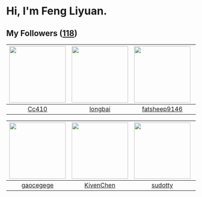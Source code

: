 # Hi, I'm Feng Liyuan.

## My Followers ([118](https://github.com/SunRunAway?tab=followers))

| <img src="https://avatars.githubusercontent.com/u/37112567?v=4" width="150" height="150" /> | <img src="https://avatars.githubusercontent.com/u/1204301?v=4" width="150" height="150" /> | <img src="https://avatars.githubusercontent.com/u/11855957?v=4" width="150" height="150" /> | <img src="https://avatars.githubusercontent.com/u/1814146?v=4" width="150" height="150" /> |
| :-----------------------------------------------------------------------------------------: | :----------------------------------------------------------------------------------------: | :-----------------------------------------------------------------------------------------: | :----------------------------------------------------------------------------------------: |
|                              [Cc410](https://github.com/Cc410)                              |                            [longbai](https://github.com/longbai)                           |                       [fatsheep9146](https://github.com/fatsheep9146)                       |                            [rwifeng](https://github.com/rwifeng)                           |

| <img src="https://avatars.githubusercontent.com/u/5100735?v=4" width="150" height="150" /> | <img src="https://avatars.githubusercontent.com/u/34561254?v=4" width="150" height="150" /> | <img src="https://avatars.githubusercontent.com/u/4898483?v=4" width="150" height="150" /> | <img src="https://avatars.githubusercontent.com/u/1175567?v=4" width="150" height="150" /> |
| :----------------------------------------------------------------------------------------: | :-----------------------------------------------------------------------------------------: | :----------------------------------------------------------------------------------------: | :----------------------------------------------------------------------------------------: |
|                          [gaocegege](https://github.com/gaocegege)                         |                          [KivenChen](https://github.com/KivenChen)                          |                            [sudotty](https://github.com/sudotty)                           |                              [xen0n](https://github.com/xen0n)                             |